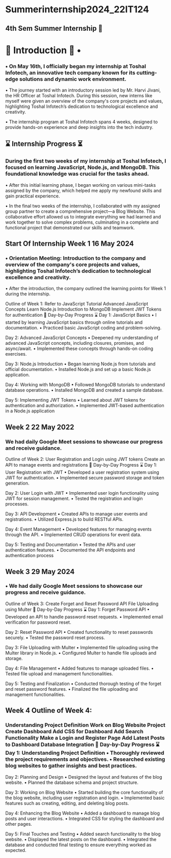 # Summerinternship2024_22IT124
## 4th Sem Summer Internship 🌟
# 🚀 Introduction 🚀 • 
### • On May 16th, I officially began my internship at Toshal Infotech, an innovative tech company known for its cutting-edge solutions and dynamic work environment.

• The journey started with an introductory session led by Mr. Harvi Jivani, the HR Officer at Toshal Infotech. During this session, new interns like myself were given an overview of the company's core projects and values, highlighting Toshal Infotech’s dedication to technological excellence and creativity.

• The internship program at Toshal Infotech spans 4 weeks, designed to provide hands-on experience and deep insights into the tech industry.
 ## ⌛ Internship Progress ⏳
 ### During the first two weeks of my internship at Toshal Infotech, I focused on learning JavaScript, Node.js, and MongoDB. This foundational knowledge was crucial for the tasks ahead.

• After this initial learning phase, I began working on various mini-tasks assigned by the company, which helped me apply my newfound skills and gain practical experience.

• In the final two weeks of the internship, I collaborated with my assigned group partner to create a comprehensive project—a Blog Website. This collaborative effort allowed us to integrate everything we had learned and work together to solve complex problems, culminating in a complete and functional project that demonstrated our skills and teamwork.
## Start Of Internship Week 1 16 May 2024
### • Orientation Meeting: Introduction to the company and overview of the company's core projects and values, highlighting Toshal Infotech’s dedication to technological excellence and creativity.

• After the introduction, the company outlined the learning points for Week 1 during the internship.

Outline of Week 1: Refer to JavaScript Tutorial Advanced JavaScript Concepts Learn Node.js Introduction to MongoDB Implement JWT Tokens for authentication 📝 Day-by-Day Progress ⌛ Day 1: JavaScript Basics • I started by learning JavaScript basics through online tutorials and documentation. • Practiced basic JavaScript coding and problem-solving.

Day 2: Advanced JavaScript Concepts • Deepened my understanding of advanced JavaScript concepts, including closures, promises, and async/await. • Implemented these concepts through hands-on coding exercises.

Day 3: Node.js Introduction • Began learning Node.js from tutorials and official documentation. • Installed Node.js and set up a basic Node.js application.

Day 4: Working with MongoDB • Followed MongoDB tutorials to understand database operations. • Installed MongoDB and created a sample database.

Day 5: Implementing JWT Tokens • Learned about JWT tokens for authentication and authorization. • Implemented JWT-based authentication in a Node.js application
## Week 2 22 May 2022
###  We had daily Google Meet sessions to showcase our progress and receive guidance.

Outline of Week 2: User Registration and Login using JWT tokens Create an API to manage events and registrations 📝 Day-by-Day Progress ⌛ Day 1: User Registration with JWT • Developed a user registration system using JWT for authentication. • Implemented secure password storage and token generation.

Day 2: User Login with JWT • Implemented user login functionality using JWT for session management. • Tested the registration and login processes.

Day 3: API Development • Created APIs to manage user events and registrations. • Utilized Express.js to build RESTful APIs.

Day 4: Event Management • Developed features for managing events through the API. • Implemented CRUD operations for event data.

Day 5: Testing and Documentation • Tested the APIs and user authentication features. • Documented the API endpoints and authentication process
## Week 3 29 May 2024 
###  • We had daily Google Meet sessions to showcase our progress and receive guidance.

Outline of Week 3: Create Forget and Reset Password API File Uploading using Multer 📝 Day-by-Day Progress ⌛ Day 1: Forget Password API • Developed an API to handle password reset requests. • Implemented email verification for password reset.

Day 2: Reset Password API • Created functionality to reset passwords securely. • Tested the password reset process.

Day 3: File Uploading with Multer • Implemented file uploading using the Multer library in Node.js. • Configured Multer to handle file uploads and storage.

Day 4: File Management • Added features to manage uploaded files. • Tested file upload and management functionalities.

Day 5: Testing and Finalization • Conducted thorough testing of the forget and reset password features. • Finalized the file uploading and management functionalities.
## Week 4 Outline of Week 4: 
### Understanding Project Definition Work on Blog Website Project Create Dashboard Add CSS for Dashboard Add Search Functionality Make a Login and Register Page Add Latest Posts to Dashboard Database Integration 📝 Day-by-Day Progress ⌛ Day 1: Understanding Project Definition • Thoroughly reviewed the project requirements and objectives. • Researched existing blog websites to gather insights and best practices.

Day 2: Planning and Design • Designed the layout and features of the blog website. • Planned the database schema and project structure.

Day 3: Working on Blog Website • Started building the core functionality of the blog website, including user registration and login. • Implemented basic features such as creating, editing, and deleting blog posts.

Day 4: Enhancing the Blog Website • Added a dashboard to manage blog posts and user interactions. • Integrated CSS for styling the dashboard and other pages.

Day 5: Final Touches and Testing • Added search functionality to the blog website. • Displayed the latest posts on the dashboard. • Integrated the database and conducted final testing to ensure everything worked as expected.
